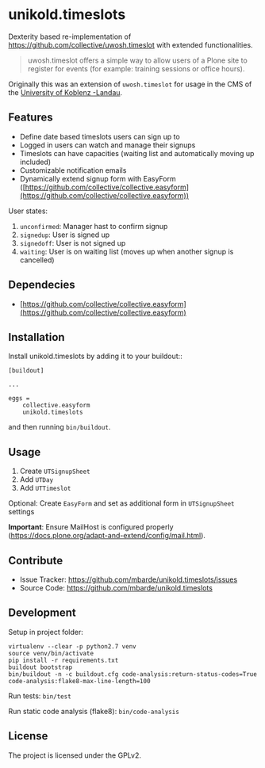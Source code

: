 
unikold.timeslots
=================

Dexterity based re-implementation of https://github.com/collective/uwosh.timeslot with extended functionalities.
> uwosh.timeslot offers a simple way to allow users of a Plone site to
register for events (for example: training sessions or office hours).

Originally this was an extension of `uwosh.timeslot` for usage in the CMS of the [University of Koblenz -Landau]([http://uni-koblenz-landau.de](http://uni-koblenz-landau.de/)).

Features
--------

- Define date based timeslots users can sign up to
- Logged in users can watch and manage their signups
- Timeslots can have capacities (waiting list and automatically moving up included)
- Customizable notification emails
- Dynamically extend signup form with EasyForm ([https://github.com/collective/collective.easyform](https://github.com/collective/collective.easyform))

User states:
1. `unconfirmed`: Manager hast to confirm signup
2. `signedup`: User is signed up
3. `signedoff`: User is not signed up
4. `waiting`: User is on waiting list (moves up when another signup is cancelled)


Dependecies
--------

* [https://github.com/collective/collective.easyform](https://github.com/collective/collective.easyform)


Installation
------------

Install unikold.timeslots by adding it to your buildout::

    [buildout]

    ...

    eggs =
        collective.easyform
        unikold.timeslots


and then running ``bin/buildout``.


Usage
------------

1. Create `UTSignupSheet`
2. Add `UTDay`
3. Add `UTTimeslot`

Optional: Create `EasyForm` and set as additional form in `UTSignupSheet` settings

**Important**: Ensure MailHost is configured properly (https://docs.plone.org/adapt-and-extend/config/mail.html).

Contribute
----------

- Issue Tracker: https://github.com/mbarde/unikold.timeslots/issues
- Source Code: https://github.com/mbarde/unikold.timeslots


Development
----------

Setup in project folder:

```
virtualenv --clear -p python2.7 venv
source venv/bin/activate
pip install -r requirements.txt
buildout bootstrap
bin/buildout -n -c buildout.cfg code-analysis:return-status-codes=True code-analysis:flake8-max-line-length=100
```

Run tests: `bin/test`

Run static code analysis (flake8): `bin/code-analysis`


License
-------

The project is licensed under the GPLv2.
